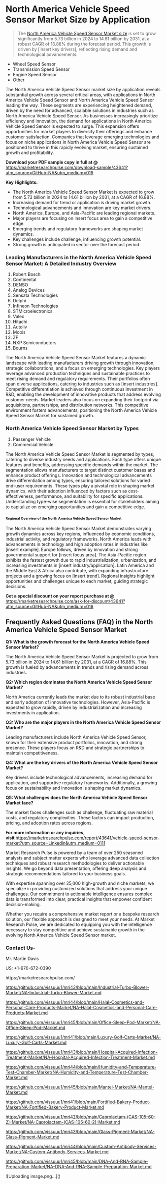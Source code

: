 <h1>North America Vehicle Speed Sensor Market&nbsp;Size by Application</h1><blockquote><p>The <a href="https://marketresearchpulse.com/download-sample/43641?utm_source=GitHub-NA&amp;utm_medium=019">North America Vehicle Speed Sensor Market size</a> is set to grow significantly from 5.73 billion in 2024 to 14.61 billion by 2031, at a robust CAGR of 16.88% during the forecast period. This growth is driven by [insert key drivers], reflecting rising demand and technological advancements.</p></blockquote><ul><li>Wheel Speed Sensor<li> Transmission Speed Sensor<li> Engine Speed Sensor<li> Other</li></ul><p>The North America Vehicle Speed Sensor market size by application reveals substantial growth across several critical areas, with applications in North America Vehicle Speed Sensor and North America Vehicle Speed Sensor leading the way. These segments are experiencing heightened demand, driven by the need for advanced, scalable solutions in industries such as North America Vehicle Speed Sensor. As businesses increasingly prioritize efficiency and innovation, the demand for applications in North America Vehicle Speed Sensor is expected to surge. This expansion offers opportunities for market players to diversify their offerings and enhance customer satisfaction. Companies that leverage emerging technologies and focus on niche applications in North America Vehicle Speed Sensor are positioned to thrive in this rapidly evolving market, ensuring sustained growth and profitability.</p><p><strong>Download your PDF sample copy in full at @ </strong><a href="https://marketresearchpulse.com/download-sample/43641?utm_source=GitHub-NA&amp;utm_medium=019">https://marketresearchpulse.com/download-sample/43641?utm_source=GitHub-NA&amp;utm_medium=019</a></p><p><strong>Key Highlights: </strong></p><ul><li>The North America Vehicle Speed Sensor Market is expected to grow from 5.73 billion in 2024 to 14.61 billion by 2031, at a CAGR of 16.88%.</li><li>Increasing demand for trend or application is driving market growth.</li><li>Technological advancements and innovation are key market drivers.</li><li>North America, Europe, and Asia-Pacific are leading regional markets.</li><li>Major players are focusing on insert focus area to gain a competitive edge.</li><li>Emerging trends and regulatory frameworks are shaping market dynamics.</li><li>Key challenges include challenge, influencing growth potential.</li><li>Strong growth is anticipated in sector over the forecast period.</li></ul><h3>Leading Manufacturers in the North America Vehicle Speed Sensor Market: A Detailed Industry Overview</h3><ol><li>Robert Bosch</li><li>Continental</li><li>DENSO</li><li>Analog Devices</li><li>Sensata Technologies</li><li>Delphi</li><li>Infineon Technologies</li><li>STMicroelectronics</li><li>Valeo</li><li>Hitachi</li><li>Autoliv</li><li>Mobis</li><li>ZF</li><li>NXP Semiconductors</li><li>Bourns</li></ol><div class="flex max-w-full flex-col flex-grow"><div class="min-h-8 text-message flex w-full flex-col items-end gap-2 whitespace-normal break-words [.text-message+&amp;]:mt-5" dir="auto" data-message-author-role="assistant" data-message-id="fd8432e4-4910-450d-b182-61b7bfb0a01f" data-message-model-slug="gpt-4o"><div class="flex w-full flex-col gap-1 empty:hidden first:pt-[3px]"><div class="markdown prose w-full break-words dark:prose-invert light"><p>The North America Vehicle Speed Sensor Market features a dynamic landscape with leading manufacturers driving growth through innovation, strategic collaborations, and a focus on emerging technologies. Key players leverage advanced production techniques and sustainable practices to meet rising demand and regulatory requirements. Their portfolios often span diverse applications, catering to industries such as [insert industries]. Competitive differentiation is achieved through continuous investment in R&amp;D, enabling the development of innovative products that address evolving customer needs. Market leaders also focus on expanding their footprint via acquisitions, partnerships, and distribution networks. This competitive environment fosters advancements, positioning the North America Vehicle Speed Sensor Market for sustained growth.</p></div></div></div></div><h3>North America Vehicle Speed Sensor Market by Types</h3><ol><li>Passenger Vehicle<li> Commercial Vehicle</li></ol><div class="flex max-w-full flex-col flex-grow"><div class="min-h-8 text-message flex w-full flex-col items-end gap-2 whitespace-normal break-words [.text-message+&amp;]:mt-5" dir="auto" data-message-author-role="assistant" data-message-id="084470be-0bb7-4664-bddf-5156b4f41249" data-message-model-slug="gpt-4o-mini"><div class="flex w-full flex-col gap-1 empty:hidden first:pt-[3px]"><div class="markdown prose w-full break-words dark:prose-invert light"><p>The North America Vehicle Speed Sensor Market is segmented by types, catering to diverse industry needs and applications. Each type offers unique features and benefits, addressing specific demands within the market. The segmentation allows manufacturers to target distinct customer bases and enhance product offerings. Innovation and technological advancements drive differentiation among types, ensuring tailored solutions for varied end-user requirements. These types play a pivotal role in shaping market dynamics, with their adoption influenced by factors such as cost-effectiveness, performance, and suitability for specific applications. Understanding type-wise segmentation is essential for stakeholders aiming to capitalize on emerging opportunities and gain a competitive edge.</p></div></div></div></div><h3><span style="font-size: 11px;">Regional Overview of the North America Vehicle Speed Sensor Market</span></h3><div class="flex max-w-full flex-col flex-grow"><div class="min-h-8 text-message flex w-full flex-col items-end gap-2 whitespace-normal break-words [.text-message+&amp;]:mt-5" dir="auto" data-message-author-role="assistant" data-message-id="e9038762-ce64-4e30-91c9-9bd413514231" data-message-model-slug="gpt-4o-mini"><div class="flex w-full flex-col gap-1 empty:hidden first:pt-[3px]"><div class="markdown prose w-full break-words dark:prose-invert light"><p>The North America Vehicle Speed Sensor Market demonstrates varying growth dynamics across key regions, influenced by economic conditions, industrial activity, and regulatory frameworks. North America leads with advancements in technology and high adoption rates in industries like [insert example]. Europe follows, driven by innovation and strong governmental support for [insert focus area]. The Asia-Pacific region exhibits the fastest growth due to rapid industrialization, urbanization, and increasing investments in [insert industry/application]. Latin America and the Middle East &amp; Africa also contribute, with expanding infrastructure projects and a growing focus on [insert trend]. Regional insights highlight opportunities and challenges unique to each market, guiding strategic decisions.</p></div></div></div></div><p><strong>Get a special discount on your report purchase at @ </strong><a href="https://marketresearchpulse.com/ask-for-discount/43641?utm_source=GitHub-NA&amp;utm_medium=019">https://marketresearchpulse.com/ask-for-discount/43641?utm_source=GitHub-NA&amp;utm_medium=019</a></p><h2>Frequently Asked Questions (FAQ) in the North America Vehicle Speed Sensor Market</h2><p><strong>Q1: What is the growth forecast for the North America Vehicle Speed Sensor Market?</strong></p><p>The North America Vehicle Speed Sensor Market is projected to grow from 5.73 billion in 2024 to 14.61 billion by 2031, at a CAGR of 16.88%. This growth is fueled by advancements in trends and rising demand across industries.</p><p><strong>Q2: Which region dominates the North America Vehicle Speed Sensor Market?</strong></p><p>North America currently leads the market due to its robust industrial base and early adoption of innovative technologies. However, Asia-Pacific is expected to grow rapidly, driven by industrialization and increasing investments in application.</p><p><strong>Q3: Who are the major players in the North America Vehicle Speed Sensor Market?</strong></p><p>Leading manufacturers include North America Vehicle Speed Sensor, known for their extensive product portfolios, innovation, and strong presence. These players focus on R&amp;D and strategic partnerships to maintain competitiveness.</p><p><strong>Q4: What are the key drivers of the North America Vehicle Speed Sensor Market?</strong></p><p>Key drivers include technological advancements, increasing demand for application, and supportive regulatory frameworks. Additionally, a growing focus on sustainability and innovation is shaping market dynamics.</p><p><strong>Q5: What challenges does the North America Vehicle Speed Sensor Market face?</strong></p><p>The market faces challenges such as challenge, fluctuating raw material costs, and regulatory complexities. These factors can impact production, pricing, and adoption rates across regions.</p><p><strong>For more information or any inquiries, visit&nbsp;</strong><a href="https://marketresearchpulse.com/report/43641/vehicle-speed-sensor-market?utm_source=Linkedin&utm_medium=0111">https://marketresearchpulse.com/report/43641/vehicle-speed-sensor-market?utm_source=Linkedin&utm_medium=0111</a></p><p>Market Research Pulse is powered by a team of over 250 seasoned analysts and subject matter experts who leverage advanced data collection techniques and robust research methodologies to deliver actionable insights. We go beyond data presentation, offering deep analysis and strategic recommendations tailored to your business goals.</p><p>With expertise spanning over 25,000 high-growth and niche markets, we specialize in providing customized solutions that address your unique challenges. Our commitment to actionable intelligence ensures complex data is transformed into clear, practical insights that empower confident decision-making.</p><p>Whether you require a comprehensive market report or a bespoke research solution, our flexible approach is designed to meet your needs. At Market Research Pulse, we are dedicated to equipping you with the intelligence necessary to stay competitive and achieve sustainable growth in the evolving North America Vehicle Speed Sensor market.</p><h3><strong>Contact Us-</strong></h3><p>Mr. Martin Davis</p><p>US: +1-970-672-0390</p><p>https://marketresearchpulse.com/</p><p><a href="https://github.com/vissuuu1/mri43/blob/main/Industrial-Turbo-Blower-Market/NA-Industrial-Turbo-Blower-Market.md">https://github.com/vissuuu1/mri43/blob/main/Industrial-Turbo-Blower-Market/NA-Industrial-Turbo-Blower-Market.md</a></p><p><a href="https://github.com/vissuuu1/mri44/blob/main/Halal-Cosmetics-and-Personal-Care-Products-Market/NA-Halal-Cosmetics-and-Personal-Care-Products-Market.md">https://github.com/vissuuu1/mri44/blob/main/Halal-Cosmetics-and-Personal-Care-Products-Market/NA-Halal-Cosmetics-and-Personal-Care-Products-Market.md</a></p><p><a href="https://github.com/vissuuu1/mri45/blob/main/Office-Sleep-Pod-Market/NA-Office-Sleep-Pod-Market.md">https://github.com/vissuuu1/mri45/blob/main/Office-Sleep-Pod-Market/NA-Office-Sleep-Pod-Market.md</a></p><p><a href="https://github.com/vissuuu1/mri41/blob/main/Luxury-Golf-Carts-Market/NA-Luxury-Golf-Carts-Market.md">https://github.com/vissuuu1/mri41/blob/main/Luxury-Golf-Carts-Market/NA-Luxury-Golf-Carts-Market.md</a></p><p><a href="https://github.com/vissuuu1/mri43/blob/main/Hospital-Acquired-Infection-Treatment-Market/NA-Hospital-Acquired-Infection-Treatment-Market.md">https://github.com/vissuuu1/mri43/blob/main/Hospital-Acquired-Infection-Treatment-Market/NA-Hospital-Acquired-Infection-Treatment-Market.md</a></p><p><a href="https://github.com/vissuuu1/mri44/blob/main/Humidity-and-Temperature-Test-Chamber-Market/NA-Humidity-and-Temperature-Test-Chamber-Market.md">https://github.com/vissuuu1/mri44/blob/main/Humidity-and-Temperature-Test-Chamber-Market/NA-Humidity-and-Temperature-Test-Chamber-Market.md</a></p><p><a href="https://github.com/vissuuu1/mri45/blob/main/Mantel-Market/NA-Mantel-Market.md">https://github.com/vissuuu1/mri45/blob/main/Mantel-Market/NA-Mantel-Market.md</a></p><p><a href="https://github.com/vissuuu1/mri41/blob/main/Fortified-Bakery-Product-Market/NA-Fortified-Bakery-Product-Market.md">https://github.com/vissuuu1/mri41/blob/main/Fortified-Bakery-Product-Market/NA-Fortified-Bakery-Product-Market.md</a></p><p><a href="https://github.com/vissuuu1/mri42/blob/main/Caprolactam-(CAS-105-60-2)-Market/NA-Caprolactam-(CAS-105-60-2)-Market.md">https://github.com/vissuuu1/mri42/blob/main/Caprolactam-(CAS-105-60-2)-Market/NA-Caprolactam-(CAS-105-60-2)-Market.md</a></p><p><a href="https://github.com/vissuuu1/mri43/blob/main/Glass-Pigment-Market/NA-Glass-Pigment-Market.md">https://github.com/vissuuu1/mri43/blob/main/Glass-Pigment-Market/NA-Glass-Pigment-Market.md</a></p><p><a href="https://github.com/vissuuu1/mri44/blob/main/Custom-Antibody-Services-Market/NA-Custom-Antibody-Services-Market.md">https://github.com/vissuuu1/mri44/blob/main/Custom-Antibody-Services-Market/NA-Custom-Antibody-Services-Market.md</a></p><p><a href="https://github.com/vissuuu1/mri45/blob/main/DNA-And-RNA-Sample-Preparation-Market/NA-DNA-And-RNA-Sample-Preparation-Market.md">https://github.com/vissuuu1/mri45/blob/main/DNA-And-RNA-Sample-Preparation-Market/NA-DNA-And-RNA-Sample-Preparation-Market.md</a></p>
![Uploading image.png…]()

